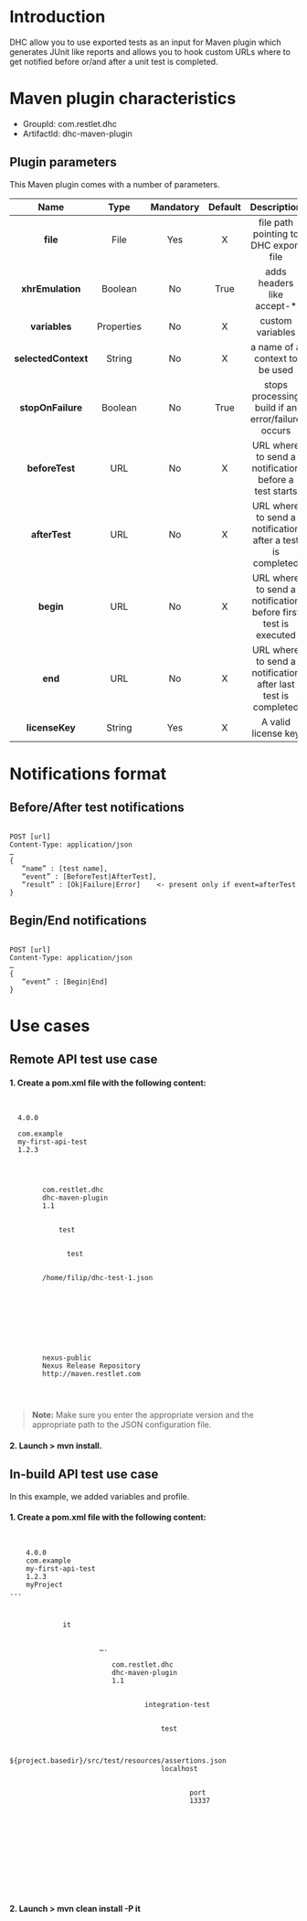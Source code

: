 # Introduction
DHC allow you to use exported tests as an input for Maven plugin which generates JUnit like reports and allows you to hook custom URLs where to get notified before or/and after a unit test is completed.

# Maven plugin characteristics

- GroupId:	com.restlet.dhc  
- ArtifactId:	dhc-maven-plugin

## Plugin parameters

This Maven plugin comes with a number of parameters.

| Name | Type | Mandatory | Default | Description
| :---: | :---: | :---: | :---: | :---:
| **file** | File | Yes | X | file path pointing to DHC export file
| **xhrEmulation** | Boolean | No | True | adds headers like accept-*
| **variables** | Properties | No | X | custom variables
| **selectedContext** | String | No | X | a name of a context to be used
| **stopOnFailure** | Boolean | No | True | stops processing build if an error/failure occurs
| **beforeTest** | URL | No | X | URL where to send a notification before a test starts
| **afterTest** | URL | No | X | URL where to send a notification after a test is completed
| **begin** | URL | No | X | URL where to send a notification before first test is executed
| **end** | URL | No | X | URL where to send a notification after last test is completed
| **licenseKey** | String | Yes | X | A valid license key

# Notifications format

## Before/After test notifications

<pre><code>
POST [url]
Content-Type: application/json
…
{
   “name” : [test name],
   “event” : [BeforeTest|AfterTest],
   “result” : [Ok|Failure|Error] 	<- present only if event=afterTest
}
</code></pre>

## Begin/End notifications

<pre lang="html"><code>
POST [url]
Content-Type: application/json
…
{
   “event” : [Begin|End]
}
</code></pre>

# Use cases

## Remote API test use case

#### 1. Create a pom.xml file with the following content:

<pre lang="html"><code>
<project xmlns="http://maven.apache.org/POM/4.0.0" xmlns:xsi="http://www.w3.org/2001/XMLSchema-instance" xsi:schemaLocation="http://maven.apache.org/POM/4.0.0 http://maven.apache.org/xsd/maven-4.0.0.xsd"
>
  <modelVersion>4.0.0</modelVersion>

  <groupId>com.example</groupId>
  <artifactId>my-first-api-test</artifactId>
  <version>1.2.3</version>

 <build>
    <plugins>
      <plugin>
        <groupId>com.restlet.dhc</groupId>
        <artifactId>dhc-maven-plugin</artifactId>
        <version>1.1</version>
   <executions>
          <execution>
            <phase>test</phase>

            <goals>
              <goal>test</goal>
            </goals>
<configuration>
		<file>/home/filip/dhc-test-1.json</file>
</configuration>
          </execution>
        </executions>
      </plugin>
    </plugins>
  </build>

<pluginRepositories>
    <pluginRepository>
        <id>nexus-public</id>
        <name>Nexus Release Repository</name>
        <url>http://maven.restlet.com</url>
    </pluginRepository>
</pluginrepositories>
</project>
</code></pre>

>**Note:** Make sure you enter the appropriate version and the appropriate path to the JSON configuration file.

#### 2. Launch > mvn install.

## In-build API test use case

In this example, we added variables and profile.

#### 1. Create a pom.xml file with the following content:

<pre lang="html"><code>
<project xmlns="http://maven.apache.org/POM/4.0.0" xmlns:xsi="http://www.w3.org/2001/XMLSchema-instance" xsi:schemaLocation="http://maven.apache.org/POM/4.0.0 http://maven.apache.org/xsd/maven-4.0.0.xsd">
	<modelVersion>4.0.0</modelVersion>
	<groupId>com.example</groupId>
	<artifactId>my-first-api-test</artifactId>
	<version>1.2.3</version>
	<name>myProject</name>
...

     <profiles>
         <profile>
             <id>it</id>
             <build>
                 <plugins>
                      ….
                     <plugin>
                         <groupId>com.restlet.dhc</groupId>
                         <artifactId>dhc-maven-plugin</artifactId>
                         <version>1.1</version>
                         <executions>
                             <execution>
                                 <phase>integration-test</phase>

                                 <goals>
                                     <goal>test</goal>
                                 </goals>
                                 <configuration>
                                     <file>${project.basedir}/src/test/resources/assertions.json</file>
                                     <context>localhost</context>
                                     <variables>
                                     	<property>
                                     		<name>port</name>
                                     		<value>13337</value>
                                     	</property>
                                     </variables>
                                 </configuration>
                             </execution>
                         </executions>
                     </plugin>
                 </plugins>
             </build>
         </profile>
     </profiles>
</project>
</code></pre>

#### 2. Launch > mvn clean install -P it
